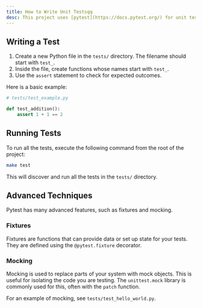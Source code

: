 ```yaml
---
title: How to Write Unit Testsqq
desc: This project uses [pytest](https://docs.pytest.org/) for unit testing.
---
```


## Writing a Test

1.  Create a new Python file in the `tests/` directory. The filename should start with `test_`.
2.  Inside the file, create functions whose names start with `test_`.
3.  Use the `assert` statement to check for expected outcomes.

Here is a basic example:

```python
# tests/test_example.py

def test_addition():
    assert 1 + 1 == 2
```

## Running Tests

To run all the tests, execute the following command from the root of the project:

```bash
make test
```

This will discover and run all the tests in the `tests/` directory.

## Advanced Techniques

Pytest has many advanced features, such as fixtures and mocking.

### Fixtures

Fixtures are functions that can provide data or set up state for your tests. They are defined using the `@pytest.fixture` decorator.

### Mocking

Mocking is used to replace parts of your system with mock objects. This is useful for isolating the code you are testing. The `unittest.mock` library is commonly used for this, often with the `patch` function.

For an example of mocking, see `tests/test_hello_world.py`.
